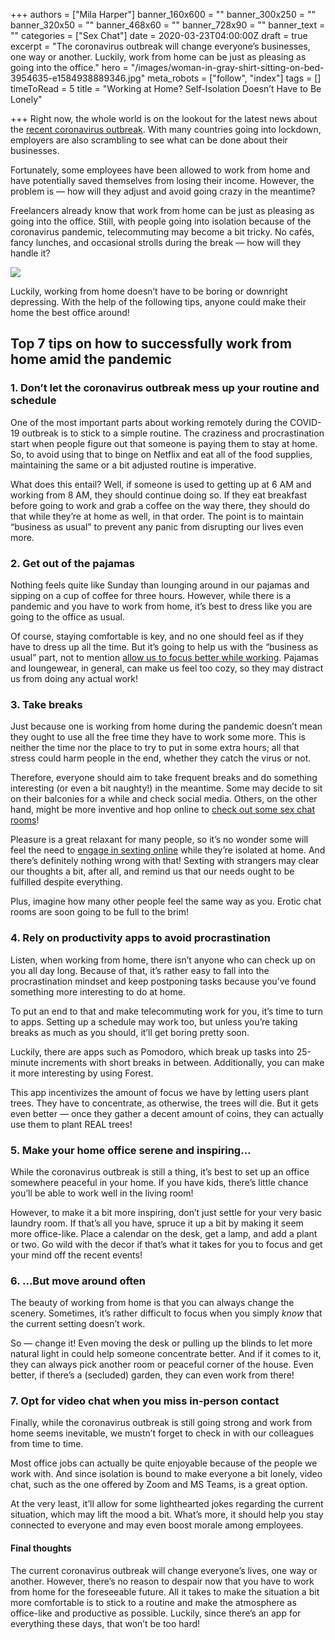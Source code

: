 +++
authors = ["Mila Harper"]
banner_160x600 = ""
banner_300x250 = ""
banner_320x50 = ""
banner_468x60 = ""
banner_728x90 = ""
banner_text = ""
categories = ["Sex Chat"]
date = 2020-03-23T04:00:00Z
draft = true
excerpt = "The coronavirus outbreak will change everyone’s businesses, one way or another. Luckily, work from home can be just as pleasing as going into the office."
hero = "/images/woman-in-gray-shirt-sitting-on-bed-3954635-e1584938889346.jpg"
meta_robots = ["follow", "index"]
tags = []
timeToRead = 5
title = "Working at Home? Self-Isolation Doesn’t Have to Be Lonely"

+++
Right now, the whole world is on the lookout for the latest news about the [recent coronavirus outbreak](https://www.bbc.com/news/world-51235105). With many countries going into lockdown, employers are also scrambling to see what can be done about their businesses.

Fortunately, some employees have been allowed to work from home and have potentially saved themselves from losing their income. However, the problem is — how will they adjust and avoid going crazy in the meantime?

Freelancers already know that work from home can be just as pleasing as going into the office. Still, with people going into isolation because of the coronavirus pandemic, telecommuting may become a bit tricky. No cafés, fancy lunches, and occasional strolls during the break — how will they handle it?

![](https://isexychat.com/blog/wp-content/uploads/2020/03/shallow-focus-photo-of-woman-using-a-laptop-3182792-e1584938500466-1024x639.jpg)

Luckily, working from home doesn’t have to be boring or downright depressing. With the help of the following tips, anyone could make their home the best office around!

## **Top 7 tips on how to successfully work from home amid the pandemic**

### 1. Don’t let the coronavirus outbreak mess up your routine and schedule

One of the most important parts about working remotely during the COVID-19 outbreak is to stick to a simple routine. The craziness and procrastination start when people figure out that someone is paying them to stay at home. So, to avoid using that to binge on Netflix and eat all of the food supplies, maintaining the same or a bit adjusted routine is imperative.

What does this entail? Well, if someone is used to getting up at 6 AM and working from 8 AM, they should continue doing so. If they eat breakfast before going to work and grab a coffee on the way there, they should do that while they’re at home as well, in that order. The point is to maintain “business as usual” to prevent any panic from disrupting our lives even more.

### 2. Get out of the pajamas

Nothing feels quite like Sunday than lounging around in our pajamas and sipping on a cup of coffee for three hours. However, while there is a pandemic and you have to work from home, it’s best to dress like you are going to the office as usual.

Of course, staying comfortable is key, and no one should feel as if they have to dress up all the time. But it’s going to help us with the “business as usual” part, not to mention [allow us to focus better while working](https://theopenmic.co/4-reasons-not-wear-pyjamas-work-home/). Pajamas and loungewear, in general, can make us feel too cozy, so they may distract us from doing any actual work!

### 3. Take breaks

Just because one is working from home during the pandemic doesn’t mean they ought to use all the free time they have to work some more. This is neither the time nor the place to try to put in some extra hours; all that stress could harm people in the end, whether they catch the virus or not.

Therefore, everyone should aim to take frequent breaks and do something interesting (or even a bit naughty!) in the meantime. Some may decide to sit on their balconies for a while and check social media. Others, on the other hand, might be more inventive and hop online to [check out some sex chat rooms](https://isexychat.com/chatrooms/sex-chat/)!

Pleasure is a great relaxant for many people, so it’s no wonder some will feel the need to [engage in sexting online](https://isexychat.com/blog/sexting-makes-you-feel-empowered/) while they’re isolated at home. And there’s definitely nothing wrong with that! Sexting with strangers may clear our thoughts a bit, after all, and remind us that our needs ought to be fulfilled despite everything.

Plus, imagine how many other people feel the same way as you. Erotic chat rooms are soon going to be full to the brim!

### 4. Rely on productivity apps to avoid procrastination

Listen, when working from home, there isn’t anyone who can check up on you all day long. Because of that, it’s rather easy to fall into the procrastination mindset and keep postponing tasks because you’ve found something more interesting to do at home.

To put an end to that and make telecommuting work for you, it’s time to turn to apps. Setting up a schedule may work too, but unless you’re taking breaks as much as you should, it’ll get boring pretty soon.

Luckily, there are apps such as Pomodoro, which break up tasks into 25-minute increments with short breaks in between. Additionally, you can make it more interesting by using Forest.

This app incentivizes the amount of focus we have by letting users plant trees. They have to concentrate, as otherwise, the trees will die. But it gets even better — once they gather a decent amount of coins, they can actually use them to plant REAL trees!

### 5. Make your home office serene and inspiring…

While the coronavirus outbreak is still a thing, it’s best to set up an office somewhere peaceful in your home. If you have kids, there’s little chance you’ll be able to work well in the living room!

However, to make it a bit more inspiring, don’t just settle for your very basic laundry room. If that’s all you have, spruce it up a bit by making it seem more office-like. Place a calendar on the desk, get a lamp, and add a plant or two. Go wild with the decor if that’s what it takes for you to focus and get your mind off the recent events!

### 6. …But move around often

The beauty of working from home is that you can always change the scenery. Sometimes, it’s rather difficult to focus when you simply _know_ that the current setting doesn’t work.

So — change it! Even moving the desk or pulling up the blinds to let more natural light in could help someone concentrate better. And if it comes to it, they can always pick another room or peaceful corner of the house. Even better, if there’s a (secluded) garden, they can even work from there!

### 7. Opt for video chat when you miss in-person contact

Finally, while the coronavirus outbreak is still going strong and work from home seems inevitable, we mustn’t forget to check in with our colleagues from time to time.

Most office jobs can actually be quite enjoyable because of the people we work with. And since isolation is bound to make everyone a bit lonely, video chat, such as the one offered by Zoom and MS Teams, is a great option.

At the very least, it’ll allow for some lighthearted jokes regarding the current situation, which may lift the mood a bit. What’s more, it should help you stay connected to everyone and may even boost morale among employees.

#### Final thoughts

The current coronavirus outbreak will change everyone’s lives, one way or another. However, there’s no reason to despair now that you have to work from home for the foreseeable future. All it takes to make the situation a bit more comfortable is to stick to a routine and make the atmosphere as office-like and productive as possible. Luckily, since there’s an app for everything these days, that won’t be too hard!